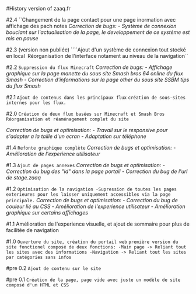 #History version of zaaq.fr

#2.4
``Changement de la page contact pour une page inormation avec affichage des pach notes
*Correction de bugs:*
*- Système de connexion bouclant sur l'actualisation de la page, le developpement de ce système est mis en pause*

#2.3 (version non publiée)
````Ajout d'un système de connexion tout stocké en local``
``Réorganisation de l'interface notament au niveau de la navigation``

#2.2
````Suppression du flux Minecraft````
*Correction de bugs:*
*- Affichage graphique sur la page manette du sous site Smash bros 64 online du flux Smash*
*- Correction d'informations sur la page other du sous site SSBM tips du flux Smash*

#2.1
````Ajout de contenus dans les principaux flux````
````création de sous-sites internes pour les flux.````



#2.0
````Création de deux flux basées sur Minecraft et Smash Bros````
````Réorganisation et réaménagement complet du site````

*Correction de bugs et optimisation:*
*- Travail sur le responsive pour s'adapter a la taille d'un ecran*
*- Adaptation sur téléphone*

#1.4
````Refonte graphique complète````
*Correction de bugs et optimisation:*
*- Amélioration de l'experience utilisateur*

#1.3
````Ajout de pages annexes````
*Correction de bugs et optimisation:*
*- Correction du bug des "id" dans la page portail*
*- Correction du bug de l'url de stage.zaaq*

#1.2
``Optimisation de la navigation
-Supression de toutes les pages exterieures pour les laisser uniquement accessibles via la page principale.``
*Correction de bugs et optimisation:*
*- Correction du bug de couleur lié au CSS*
*- Amélioration de l'experience utilisateur*
*- Amélioration graphique sur certains affichages*


#1.1
Amélioration de l'experience visuelle, et ajout de sommaire pour plus de facilitée de navigation

#1.0
``Ouverture du site, création du portail web``
``première version du site fonctionel composé de deux fonctions:
-Main page -> Reliant tout les sites avec des informations
-Navigation -> Reliant tout les sites par catégories sans infos``

#pre 0.2
``Ajout de contenu sur le site`` 

#pre 0.1
```Création de la page, page vide avec juste un modèle de site composé d'un HTML et CSS```